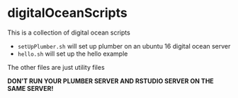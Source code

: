 # digitalOceanScripts

This is a collection of digital ocean scripts 

- `setUpPlumber.sh` will set up plumber on an ubuntu 16 digital ocean server
- `hello.sh` will set up the hello example

The other files are just utility files

**DON'T RUN YOUR PLUMBER SERVER AND RSTUDIO SERVER ON THE SAME SERVER!**


